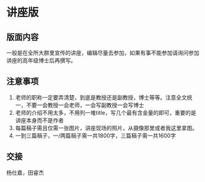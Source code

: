 # 讲座版

## 版面内容

一般是在全所大群里宣传的讲座，编辑尽量去参加，如果有事不能参加请询问参加讲座的高年级博士后再撰写。

## 注意事项

1. 老师的职称一定要弄清楚，到底是教授还是副教授，博士等等。注意全文统一，不要一会教授一会老师，一会写副教授一会写博士
2. 老师的介绍不用太多，不用列一堆title，写几个最有含金量的即可，重要的是讲座本身而不是作者
3. 每篇稿子需且仅需一张图片，讲座现场的照片，从摄像那里或者我这里拿图。
4. 一到三篇稿子，一/两篇稿子需一共1800字，三篇稿子需一共1600字

## 交接

杨仕嘉，田睿杰

<script type="text/javascript">
window.addEventListener("load", function() {
  var click_handle = function() {
    if (this.href.substr(-5) == ".html") {
      location.href = this.href;
    } else {
      location.href = "../index.html";
    }
  };
  var as = document.querySelectorAll(".chapter a, .navigation-prev, .navigation-next");
  for (var i = 0; i < as.length; i++) {
    as[i].addEventListener("click", click_handle, true);
    as[i].title = as[i].innerText;
  }
});
</script>